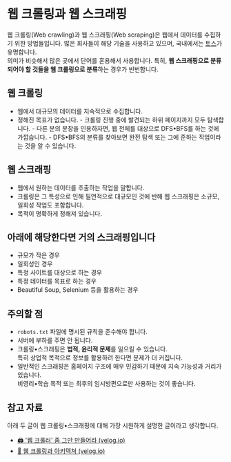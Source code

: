 # 웹 크롤링과 웹 스크래핑

웹 크롤링(<span class="exclude">Web crawling</span>)과 웹 스크래핑(<span class="exclude">Web scraping</span>)은 웹에서 데이터를 수집하기 위한 방법들입니다. 많은 회사들이 해당 기술을 사용하고 있으며, 국내에서는 [토스](https://economist.co.kr/article/view/ecn202212070077)가 유명합니다.<br>의미가 비슷해서 많은 곳에서 단어를 혼용해서 사용합니다. 특히, **웹 스크래핑으로 분류되어야 할 것들을 웹 크롤링으로 분류**하는 경우가 빈번합니다.

## 웹 크롤링
- 웹에서 대규모의 데이터를 지속적으로 수집합니다.
- 정해진 목표가 없습니다.
	  - 크롤링 진행 중에 발견되는 하위 페이지까지 모두 탐색합니다.
	  - 다른 분의 문장을 인용하자면, 웹 전체를 대상으로 DFS•BFS를 하는 것에 가깝습니다.
	  - DFS•BFS의 분류를 찾아보면 완전 탐색 또는 그에 준하는 작업이라는 것을 알 수 있습니다.

## 웹 스크래핑
- 웹에서 원하는 데이터를 추출하는 작업을 말합니다.
- 크롤링은 그 특성으로 인해 필연적으로 대규모인 것에 반해 웹 스크래핑은 소규모, 일회성 작업도 포함합니다.
- 목적이 명확하게 정해져 있습니다.

## 아래에 해당한다면 거의 스크래핑입니다
- 규모가 작은 경우
- 일회성인 경우
- 특정 사이트를 대상으로 하는 경우
- 특정 데이터를 목표로 하는 경우
- Beautiful Soup, Selenium 등을 활용하는 경우

## 주의할 점
- <span class="exclude">`robots.txt`</span> 파일에 명시된 규칙을 준수해야 합니다.
- 서버에 부하를 주면 안 됩니다.
- 크롤링•스크래핑은 **법적, 윤리적 문제**를 일으킬 수 있습니다.<br>특히 상업적 목적으로 정보를 활용하려 한다면 문제가 더 커집니다.
- 일반적인 스크래핑은 홈페이지 구조에 매우 민감하기 때문에 지속 가능성과 거리가 있습니다.<br>비영리•학습 목적 또는 최후의 임시방편으로만 사용하는 것이 좋습니다.

## 참고 자료
아래 두 글이 웹 크롤링•스크래핑에 대해 가장 시원하게 설명한 글이라고 생각합니다.

- [🖨 '웹 크롤러' 좀 그만 만들어라 (velog.io)](https://velog.io/@mowinckel/%EC%9B%B9-%ED%81%AC%EB%A1%A4%EB%A7%81-I)
- [🚜 웹 크롤링과 아키텍쳐 (velog.io)](https://velog.io/@mowinckel/%EC%9B%B9-%ED%81%AC%EB%A1%A4%EB%A7%81%EA%B3%BC-%EC%95%84%ED%82%A4%ED%85%8D%EC%B3%90)
